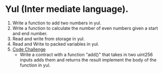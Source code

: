 # Yul (Inter mediate language).
1. Write a function to add two numbers in yul.
2. Write a function to calculate the number of even numbers given a start and end number.
3. Read and write from storage in yul. 
4. Read and Write to packed variables in yul. 
5. [Code Challenge](Calldata.sol)
    - Write a contract with a function "add()" that takes in two uint256 inputs adds them and returns the result implement the body of the function in yul. 
